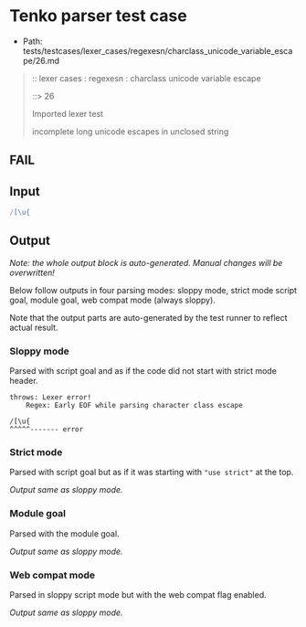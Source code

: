 # Tenko parser test case

- Path: tests/testcases/lexer_cases/regexesn/charclass_unicode_variable_escape/26.md

> :: lexer cases : regexesn : charclass unicode variable escape
>
> ::> 26
>
> Imported lexer test
>
> incomplete long unicode escapes in unclosed string

## FAIL

## Input

`````js
/[\u{
`````

## Output

_Note: the whole output block is auto-generated. Manual changes will be overwritten!_

Below follow outputs in four parsing modes: sloppy mode, strict mode script goal, module goal, web compat mode (always sloppy).

Note that the output parts are auto-generated by the test runner to reflect actual result.

### Sloppy mode

Parsed with script goal and as if the code did not start with strict mode header.

`````
throws: Lexer error!
    Regex: Early EOF while parsing character class escape

/[\u{
^^^^^------- error
`````

### Strict mode

Parsed with script goal but as if it was starting with `"use strict"` at the top.

_Output same as sloppy mode._

### Module goal

Parsed with the module goal.

_Output same as sloppy mode._

### Web compat mode

Parsed in sloppy script mode but with the web compat flag enabled.

_Output same as sloppy mode._
